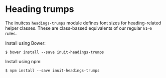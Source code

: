 # Heading trumps

The inuitcss `headings-trumps` module defines font sizes for heading-related
helper classes. These are class-bassed equivalents of our regular `h1–6` rules.

Install using Bower:

    $ bower install --save inuit-headings-trumps

Install using npm:

    $ npm install --save inuit-headings-trumps
